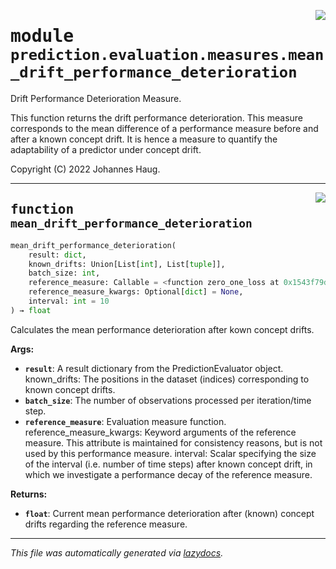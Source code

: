 <!-- markdownlint-disable -->

<a href="https://github.com/haugjo/float/tree/main/float/prediction/evaluation/measures/mean_drift_performance_deterioration.py#L0"><img align="right" style="float:right;" src="https://img.shields.io/badge/-source-cccccc?style=flat-square"></a>

# <kbd>module</kbd> `prediction.evaluation.measures.mean_drift_performance_deterioration`
Drift Performance Deterioration Measure. 

This function returns the drift performance deterioration. This measure corresponds to the mean difference of a performance measure before and after a known concept drift. It is hence a measure to quantify the adaptability of a predictor under concept drift. 

Copyright (C) 2022 Johannes Haug. 


---

<a href="https://github.com/haugjo/float/tree/main/float/prediction/evaluation/measures/mean_drift_performance_deterioration.py#L15"><img align="right" style="float:right;" src="https://img.shields.io/badge/-source-cccccc?style=flat-square"></a>

## <kbd>function</kbd> `mean_drift_performance_deterioration`

```python
mean_drift_performance_deterioration(
    result: dict,
    known_drifts: Union[List[int], List[tuple]],
    batch_size: int,
    reference_measure: Callable = <function zero_one_loss at 0x1543f79d0>,
    reference_measure_kwargs: Optional[dict] = None,
    interval: int = 10
) → float
```

Calculates the mean performance deterioration after kown concept drifts. 



**Args:**
 
 - <b>`result`</b>:  A result dictionary from the PredictionEvaluator object. known_drifts:  The positions in the dataset (indices) corresponding to known concept drifts. 
 - <b>`batch_size`</b>:  The number of observations processed per iteration/time step. 
 - <b>`reference_measure`</b>:  Evaluation measure function. reference_measure_kwargs:  Keyword arguments of the reference measure. This attribute is maintained for consistency reasons, but is  not used by this performance measure. interval:  Scalar specifying the size of the interval (i.e. number of time steps) after known concept drift, in which  we investigate a performance decay of the reference measure. 



**Returns:**
 
 - <b>`float`</b>:  Current mean performance deterioration after (known) concept drifts regarding the reference measure. 




---

_This file was automatically generated via [lazydocs](https://github.com/ml-tooling/lazydocs)._
